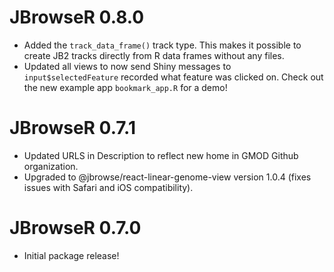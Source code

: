 # JBrowseR 0.8.0

* Added the `track_data_frame()` track type. This makes it possible to create JB2 tracks directly
from R data frames without any files.
* Updated all views to now send Shiny messages to `input$selectedFeature` recorded what feature was
clicked on. Check out the new example app `bookmark_app.R` for a demo!

# JBrowseR 0.7.1

* Updated URLS in Description to reflect new home in GMOD Github organization.
* Upgraded to @jbrowse/react-linear-genome-view version 1.0.4 (fixes issues with Safari and iOS compatibility).

# JBrowseR 0.7.0

* Initial package release!

